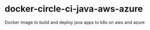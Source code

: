 # docker-circle-ci-java-aws-azure
Docker image to build and deploy java apps to k8s on aws and azure
